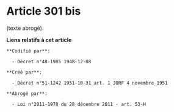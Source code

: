 # Article 301 bis

(texte abrogé).

**Liens relatifs à cet article**

	**Codifié par**:

	  - Décret n°48-1985 1948-12-08

	**Créé par**:

	  - Décret n°51-1242 1951-10-31 art. 1 JORF 4 novembre 1951

	**Abrogé par**:

	  - Loi n°2011-1978 du 28 décembre 2011 - art. 53-H
